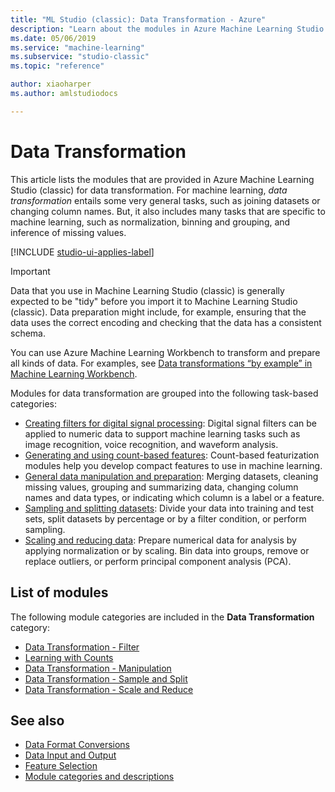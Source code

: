 ```yaml
---
title: "ML Studio (classic): Data Transformation - Azure"
description: "Learn about the modules in Azure Machine Learning Studio (classic) that you can use for data transformation."
ms.date: 05/06/2019
ms.service: "machine-learning"
ms.subservice: "studio-classic"
ms.topic: "reference"

author: xiaoharper
ms.author: amlstudiodocs

---
```

# Data Transformation

This article lists the modules that are provided in Azure Machine Learning Studio (classic) for data transformation. For machine learning, *data transformation* entails some very general tasks, such as joining datasets or changing column names. But, it also includes many tasks that are specific to machine learning, such as normalization, binning and grouping, and inference of missing values.

[!INCLUDE [studio-ui-applies-label](../includes/studio-ui-applies-label.md)]

> [!IMPORTANT]
> Data that you use in Machine Learning Studio (classic) is generally expected to be "tidy" before you import it to Machine Learning Studio (classic). Data preparation might include, for example, ensuring that the data uses the correct encoding and checking that the data has a consistent schema.
> 
> You can use Azure Machine Learning Workbench to transform and prepare all kinds of data. For examples, see [Data transformations “by example” in Machine Learning Workbench](https://blogs.technet.microsoft.com/machinelearning/2017/09/25/by-example-transformations-in-the-azure-machine-learning-workbench/).

Modules for data transformation are grouped into the following task-based categories:
   
-   [Creating filters for digital signal processing](data-transformation-filter.md): Digital signal filters can be applied to numeric data to support machine learning tasks such as image recognition, voice recognition, and waveform analysis.
-   [Generating and using count-based features](data-transformation-learning-with-counts.md): Count-based featurization modules help you develop compact features to use in machine learning.
-   [General data manipulation and preparation](data-transformation-manipulation.md): Merging datasets, cleaning missing values, grouping and summarizing data, changing column names and data types, or indicating which column is a label or a feature.
-   [Sampling and splitting datasets](data-transformation-sample-and-split.md): Divide your data into training and test sets, split datasets by percentage or by a filter condition, or perform sampling.
-   [Scaling and reducing data](data-transformation-scale-and-reduce.md): Prepare numerical data for analysis by applying normalization or by scaling. Bin data into groups, remove or replace outliers, or perform principal component analysis (PCA).
  
##  List of modules

The following module categories are included in the **Data Transformation** category:
  
- [Data Transformation - Filter](data-transformation-filter.md)
- [Learning with Counts](data-transformation-learning-with-counts.md)
- [Data Transformation - Manipulation](data-transformation-manipulation.md)
- [Data Transformation - Sample and Split](data-transformation-sample-and-split.md)
- [Data Transformation - Scale and Reduce](data-transformation-scale-and-reduce.md)
  
## See also

- [Data Format Conversions](data-format-conversions.md)
- [Data Input and Output](data-input-and-output.md)
- [Feature Selection](feature-selection-modules.md)
- [Module categories and descriptions](machine-learning-module-descriptions.md)
